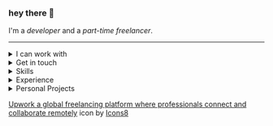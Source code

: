 ### hey there :love_you_gesture:
I'm a _developer_ and a _part-time freelancer_.

<hr />

<details>
  <summary>I can work with</summary>
  :globe_with_meridians: Web applications (games, tools, etc.)<br />
  :package: Browser extensions<br />
  :diamond_shape_with_a_dot_inside: Web animation using Canvas API, SVGs, and ThreeJS<br />
  :memo: Python applications using sockets, pillow and other lib.<br />
  :chains: Dapps using solidity, web3.js, remix, etc.
</details>

<details>
  <summary>Get in touch</summary>
    <a href="https://www.linkedin.com/in/0-hs-0">
      <img src="https://user-images.githubusercontent.com/59227793/176994664-7005f978-39c0-4ccd-bc77-4d08dd0ac232.png" />
    </a>
    <a href="https://www.upwork.com/freelancers/~0176e6bae15473d94f">
      <img src="https://user-images.githubusercontent.com/59227793/176995271-7276065f-2420-4229-ab9b-e344dcea5d85.png" />
    </a>
</details>

<details>
  <summary>Skills</summary>
  <img src='https://img.shields.io/badge/-HTML-orange?style=for-the-badge' />
  <img src='https://img.shields.io/badge/-CSS-blue?style=for-the-badge' />
  <img src='https://img.shields.io/badge/-JS-yellow?style=for-the-badge' />
  <img src='https://img.shields.io/badge/-Python-rgb(204,168,52)?style=for-the-badge' />
  <img src='https://img.shields.io/badge/-ReactJS-rgb(0,200,200)?style=for-the-badge' />
  <img src='https://img.shields.io/badge/-NextJS-grey?style=for-the-badge' />
  <img src='https://img.shields.io/badge/-NodeJS-lightBlue?style=for-the-badge' />
  <img src='https://img.shields.io/badge/-Express-rgb(0, 0, 100)?style=for-the-badge' />
  <img src='https://img.shields.io/badge/-Php-rgb(133, 142, 187)?style=for-the-badge' />
</details>

<details>
  <summary>Experience</summary>
  :briefcase: I'm a part time freelancer on upwork.
</details>

<details>
  <summary>Personal Projects</summary>
  :card_index_dividers: <a href="https://github.com/0-harshit-0/Utility-HTML5Canvas">Canvas Utility</a> JavaScript library that provides various data structure and shape functions for creating art and animations using HTML5 Canvas API.<br />
  :performing_arts: <a href="http://0harshit0.pythonanywhere.com">Cryptic</a> is an _image steganography_ tool for encoding and decoding text/files in an Image.<br />
  :world_map: <a href="https://addons.mozilla.org/en-US/firefox/addon/google-map-leads-scraper">Google Map Scraper</a> is a scraping browser extension. It is used to scrape google map info.<br />
  :space_invader: <a href="https://spacewars.glitch.me">SpaceWars</a> is an online, free-to-play<!--, multiplayer--> game, Created using HTML, CSS, JS, Canvas API.<!--, Node, Express, and Socket.io.-->
</details>

<a target="_blank" href="https://icons8.com/icon/HKdmFbFm7xQV/upwork-a-global-freelancing-platform-where-professionals-connect-and-collaborate-remotely">Upwork a global freelancing platform where professionals connect and collaborate remotely</a> icon by <a target="_blank" href="https://icons8.com">Icons8</a>
